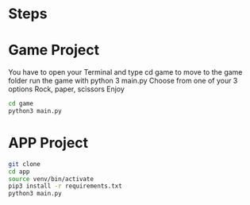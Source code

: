 # Steps 

# Game Project
You have to open your Terminal and type 
cd game to move to the game folder
run the game with python 3 main.py
Choose from one of your 3 options Rock, paper, scissors
Enjoy

```sh
cd game
python3 main.py
```

# APP Project

```sh
git clone
cd app
source venv/bin/activate
pip3 install -r requirements.txt
python3 main.py
```
